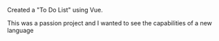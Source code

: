 Created a "To Do List" using Vue.

This was a passion project and I wanted to see the capabilities of a new language
